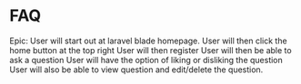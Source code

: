 # FAQ
Epic: 
User will start out at laravel blade homepage.
User will then click the home button at the top right
User will then register
User will then be able to ask a question
User will have the option of liking or disliking the question
User will also be able to view question and edit/delete the question. 